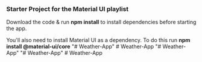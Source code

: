 ### Starter Project for the Material UI playlist

Download the code & run **npm install** to install dependencies before starting the app.

You'll also need to install Material UI as a dependency. To do this run **npm install @material-ui/core**
"# Weather-App" 
#   W e a t h e r - A p p  
 "# Weather-App" 
"# Weather-App" 
#   W e a t h e r - A p p  
 